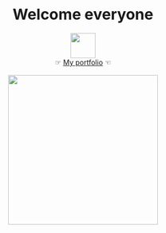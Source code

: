 <div align="center">
  <div> <h1 style="font-size:30px">Welcome everyone</span></div>
  <div> <img src="https://media.giphy.com/media/hvRJCLFzcasrR4ia7z/giphy.gif" width="50px"/></div>
</diV>

<div align="center">
  <span>☞</span>
  <a href="https://github.com/ArtBoys/My-Portfolio/edit/main/AboutMe.md#woman_technologist-my-portfolio">My portfolio</a>
  <span>☜</span>
</diV>
<br>
<div align="center" >
   <img src="https://media0.giphy.com/media/v1.Y2lkPTc5MGI3NjExd2F4ZDF4NDVxd3BrN2J3cG8yOGlkY3lwbG54dXdpYWRrYnZzeW1nciZlcD12MV9pbnRlcm5hbF9naWZfYnlfaWQmY3Q9Zw/du3J3cXyzhj75IOgvA/giphy.gif"  style="width: 300px; height: 300px; ">
</diV>




